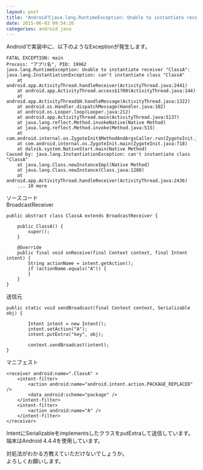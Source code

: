 ```yaml
---
layout: post
title: "Androidでjava.lang.RuntimeException: Unable to instantiate receiver"
date: 2015-06-03 09:54:26
categories: android java
---
```

<p>Androidで実装中に、以下のようなExceptionが発生します。</p>

<pre><code>FATAL EXCEPTION: main
Process: "アプリ名", PID: 19962
java.lang.RuntimeException: Unable to instantiate receiver "ClassA": java.lang.InstantiationException: can't instantiate class "ClassA"
    at android.app.ActivityThread.handleReceiver(ActivityThread.java:2441)
    at android.app.ActivityThread.access$1700(ActivityThread.java:144)
    at android.app.ActivityThread$H.handleMessage(ActivityThread.java:1322)
    at android.os.Handler.dispatchMessage(Handler.java:102)
    at android.os.Looper.loop(Looper.java:212)
    at android.app.ActivityThread.main(ActivityThread.java:5137)
    at java.lang.reflect.Method.invokeNative(Native Method)
    at java.lang.reflect.Method.invoke(Method.java:515)
    at com.android.internal.os.ZygoteInit$MethodAndArgsCaller.run(ZygoteInit.java:902)
    at com.android.internal.os.ZygoteInit.main(ZygoteInit.java:718)
    at dalvik.system.NativeStart.main(Native Method)
Caused by: java.lang.InstantiationException: can't instantiate class "ClassA"
    at java.lang.Class.newInstanceImpl(Native Method)
    at java.lang.Class.newInstance(Class.java:1208)
    at android.app.ActivityThread.handleReceiver(ActivityThread.java:2436)
    ... 10 more
</code></pre>

<p>ソースコード<br>
BroadcastReceiver</p>

<pre><code>public abstract class ClassA extends BroadcastReceiver {

    public ClassA() {
        super();
    }

    @Override
    public final void onReceive(final Context context, final Intent intent) {
        String actionName = intent.getAction();
        if (actionName.equals("A")) {
        }
    }
}
</code></pre>

<p>送信元</p>

<pre><code>public static void sendBroadcast(final Context context, Serializable obj) {

        Intent intent = new Intent();
        intent.setAction("A");
        intent.putExtra("key", obj);

        context.sendBroadcast(intent);
}
</code></pre>

<p>マニフェスト</p>

<pre><code>&lt;receiver android:name=".ClassA" &gt;
    &lt;intent-filter&gt;
        &lt;action android:name="android.intent.action.PACKAGE_REPLACED" /&gt;
        &lt;data android:scheme="package" /&gt;
    &lt;/intent-filter&gt;
    &lt;intent-filter&gt;
        &lt;action android:name="A" /&gt;
    &lt;/intent-filter&gt;
&lt;/receiver&gt;
</code></pre>

<p>IntentにSerializableをimplementsしたクラスをputExtraして送信しています。<br>
端末はAndroid 4.4.4を使用しています。</p>

<p>対処法がわかる方教えていただけないでしょうか。<br>
よろしくお願いします。</p>

